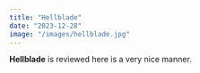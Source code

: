 ```yaml
---
title: "Hellblade"
date: "2023-12-28"
image: "/images/hellblade.jpg"
---
```


__Hellblade__ is reviewed here is a very nice manner.
